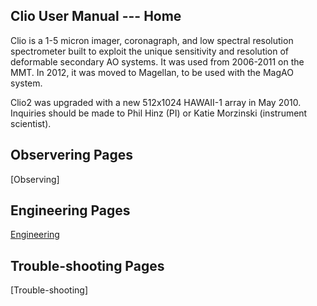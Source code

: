 ## Clio User Manual --- Home
Clio is a 1-5 micron imager, coronagraph, and low spectral resolution spectrometer built to exploit the unique sensitivity and resolution of deformable secondary AO systems. It was used from 2006-2011 on the MMT. In 2012, it was moved to Magellan, to be used with the MagAO system.

Clio2 was upgraded with a new 512x1024 HAWAII-1 array in May 2010. Inquiries should be made to Phil Hinz (PI) or Katie Morzinski (instrument scientist).

## Observering Pages
  [Observing]

## Engineering Pages
  [Engineering](https://github.com/katie-m/MagAO-Clio/tree/master/Engineering)

## Trouble-shooting Pages
  [Trouble-shooting]

